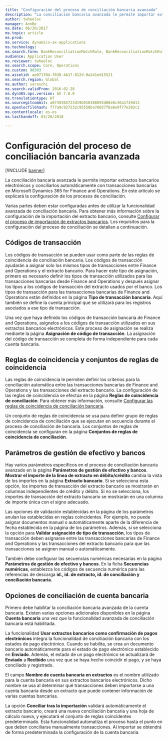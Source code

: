 ```yaml
---
title: "Configuración del proceso de conciliación bancaria avanzada"
description: "La conciliación bancaria avanzada le permite importar extractos bancarios electrónicos y conciliarlos automáticamente con transacciones bancarias en Microsoft Dynamics 365 for Finance and Operations.  En este artículo se explicará la configuración de los procesos de conciliación."
author: twheeloc
manager: AnnBe
ms.date: 06/20/2017
ms.topic: article
ms.prod: 
ms.service: dynamics-ax-applications
ms.technology: 
ms.search.form: BankReconciliationMatchRule, BankReconciliationMatchRuleSet
audience: Application User
ms.reviewer: twheeloc
ms.search.scope: Core, Operations
ms.custom: 98303
ms.assetid: ae071f04-f038-4b17-812d-0a241ed15521
ms.search.region: Global
ms.author: saraschi
ms.search.validFrom: 2016-02-28
ms.dyn365.ops.version: AX 7.0.0
ms.translationtype: HT
ms.sourcegitcommit: a0739304723d19b910388893d08e8c36a1f49d13
ms.openlocfilehash: f77a9c927232c95558ba78037f6a6e9f77e202c2
ms.contentlocale: es-es
ms.lasthandoff: 03/26/2018

---
```


# <a name="advanced-bank-reconciliation-setup-process"></a>Configuración del proceso de conciliación bancaria avanzada

[!INCLUDE [banner](../includes/banner.md)]

La conciliación bancaria avanzada le permite importar extractos bancarios electrónicos y conciliarlos automáticamente con transacciones bancarias en Microsoft Dynamics 365 for Finance and Operations.  En este artículo se explicará la configuración de los procesos de conciliación.  

Varias partes deben estar configuradas antes de utilizar la funcionalidad avanzada de conciliación bancaria. Para obtener más información sobre la configuración de la importación del extracto bancario, consulte [Configurar el proceso de importación de extractos bancarios](set-up-advanced-bank-reconciliation-import-process.md).  Los requisitos para la configuración del proceso de conciliación se detallan a continuación.

## <a name="transaction-codes"></a>Códigos de transacción
Los códigos de transacción se pueden usar como parte de las reglas de coincidencia de conciliación bancaria.  Los códigos de transacción ayudarán a asignar solo los mismos tipos de transacciones entre Finance and Operations y el extracto bancario.  Para hacer este tipo de asignación, primero es necesario definir los tipos de transacción utilizados para las transacciones bancarias desde Finance and Operations y después asignar los tipos a los códigos de transacción del extracto usados por el banco.  Los tipos de transacción para las transacciones bancarias de Finance and Operations están definidos en la página **Tipo de transacción bancaria**.  Aquí también se define la cuenta principal que se utilizará para los registros asociados a ese tipo de transacción. 

Una vez que haya definido los códigos de transacción bancaria de Finance and Operations, asígnelos a los códigos de transacción utilizados en sus extractos bancarios electrónicos.  Este proceso de asignación se realiza mediante la página **Asignación de código de transacción**.  La asignación del código de transacción se completa de forma independiente para cada cuenta bancaria.

## <a name="matching-rules-and-matching-rule-sets"></a>Reglas de coincidencia y conjuntos de reglas de coincidencia
Las reglas de coincidencia le permiten definir los criterios para la conciliación automática entre las transacciones bancarias de Finance and Operations y las transacciones del extracto bancario.  La configuración de las reglas de coincidencia se efectúa en la página **Reglas de coincidencia de conciliación**.  Para obtener más información, consulte [Configurar las reglas de coincidencia de conciliación bancaria](set-up-bank-reconciliation-matching-rules.md). 

Un conjunto de reglas de coincidencia se usa para definir grupo de reglas de coincidencia de conciliación que se ejecutan en secuencia durante el proceso de conciliación de bancaria.  Los conjuntos de reglas de coincidencia se configuran en la página **Conjuntos de reglas de coincidencia de conciliación**.

## <a name="cash-and-bank-management-parameters"></a>Parámetros de gestión de efectivo y bancos
Hay varios parámetros específicos en el proceso de conciliación bancaria avanzado en la página **Parámetros de gestión de efectivo y bancos**.  **Mostrar el importe de la línea de extracto en débito/crédito** cambia la vista de los importes en la página **Extracto bancario**.  Si se selecciona esta opción, los importes de transacción del extracto bancario se mostrarán en columnas independientes de crédito y débito.  Si no se selecciona, los importes de transacción del extracto bancario se mostrarán en una columna de importe única con el signo adecuado. 

Las opciones de validación establecidas en la página de los parámetros anulan las establecidas en reglas coincidentes.  Por ejemplo, no puede asignar documentos manual o automáticamente aparte de la diferencia de fecha establecida en la página de los parámetros.  Además, si se selecciona la opción para **Validar asignación de tipo de transacción**, los tipos de transacción deben asignarse entre las transacciones bancarias de Finance and Operations y las transacciones del extracto bancario para que las transacciones se asignen manual o automáticamente. 

También debe configurar las secuencias numéricas necesarias en la página **Parámetros de gestión de efectivo y bancos**.  En la ficha **Secuencias numéricas**, establezca los códigos de secuencia numérica para las referencias de descarga **id., id. de extracto, id. de conciliación y conciliación bancaria**.

## <a name="bank-account-reconciliation-options"></a>Opciones de conciliación de cuenta bancaria
Primero debe habilitar la conciliación bancaria avanzada de la cuenta bancaria.  Existen varias opciones adicionales disponibles en la página **Cuenta bancaria** una vez que la funcionalidad avanzada de conciliación bancaria está habilitada. 

La funcionalidad **Usar extractos bancarios como confirmación de pagos electrónicos** integra la funcionalidad de conciliación bancaria con los estados de pago electrónico.  Cuando se habilita, se crea un documento bancario automáticamente para el estado de pago electrónico establecido en **Enviado**.  Además, el estado de un pago electrónico se actualizará de **Enviado** a **Recibido** una vez que se haya hecho coincidir el pago, y se haya conciliado y registrado. 

El campo **Nombre de cuenta bancaria en extractos** es el nombre utilizado para la cuenta bancaria en sus extractos bancarios electrónicos.  Dicho nombre se usa al determinar qué transacciones deben importarse a una cuenta bancaria desde un extracto que puede contener información de varias cuentas bancarias. 

La opción **Conciliar tras la importación** validará automáticamente el extracto bancario, creará una nueva conciliación bancaria y una hoja de cálculo nueva, y ejecutará el conjunto de reglas coincidentes predeterminado.  Esta funcionalidad automatiza el proceso hasta el punto en que deben conciliarse manualmente transacciones.  Al importar se obtendrá de forma predeterminada la configuración de la cuenta bancaria.




